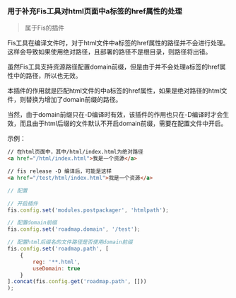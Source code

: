 ### 用于补充Fis工具对html页面中a标签的href属性的处理

>   属于Fis的插件

Fis工具在编译文件时，对于html文件中a标签的href属性的路径并不会进行处理。这样会导致如果使用绝对路径，且部署的路径不是根目录，则路径将出错。

虽然Fis工具支持资源路径配置domain前缀，但是由于并不会处理a标签的href属性中的路径，所以也无效。

本插件的作用就是匹配html文件的中a标签的href属性，如果是绝对路径的html文件，则替换为增加了domain前缀的路径。

当然，由于domain前缀只在-D编译时有效，该插件的作用也只在-D编译时才会生效，而且由于html后缀的文件默认不开启domain前缀，需要在配置文件中开启。

示例：

```html
// 在html页面中，其中/html/index.html为绝对路径
<a href="/html/index.html">我是一个资源</a>

// fis release -D 编译后，可能是这样
<a href="/test/html/index.html">我是一个资源</a>
```

```javascript
// 配置

// 开启插件
fis.config.set('modules.postpackager', 'htmlpath');

// 配置domain前缀
fis.config.set('roadmap.domain', '/test');

// 配置html后缀名的文件路径是否使用domain前缀
fis.config.set('roadmap.path', [
    {
		reg: '**.html',
		useDomain: true
	}
].concat(fis.config.get('roadmap.path', []))
);
```
